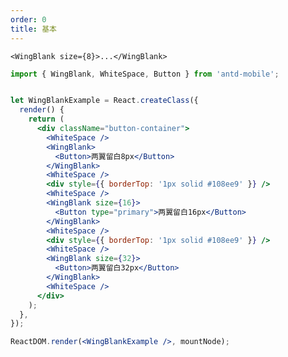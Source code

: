 ```yaml
---
order: 0
title: 基本
---
```


```<WingBlank size={8}>...</WingBlank>```

````jsx
import { WingBlank, WhiteSpace, Button } from 'antd-mobile';


let WingBlankExample = React.createClass({
  render() {
    return (
      <div className="button-container">
        <WhiteSpace />
        <WingBlank>
          <Button>两翼留白8px</Button>
        </WingBlank>
        <WhiteSpace />
        <div style={{ borderTop: '1px solid #108ee9' }} />
        <WhiteSpace />
        <WingBlank size={16}>
          <Button type="primary">两翼留白16px</Button>
        </WingBlank>
        <WhiteSpace />
        <div style={{ borderTop: '1px solid #108ee9' }} />
        <WhiteSpace />
        <WingBlank size={32}>
          <Button>两翼留白32px</Button>
        </WingBlank>
        <WhiteSpace />
      </div>
    );
  },
});

ReactDOM.render(<WingBlankExample />, mountNode);
````

